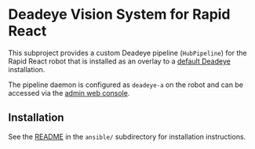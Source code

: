 # Deadeye Vision System for Rapid React
This subproject provides a custom Deadeye pipeline (`HubPipeline`) for the Rapid React robot that is installed as an overlay to a [default Deadeye](https://github.com/strykeforce/deadeye) installation.

The pipeline daemon is configured as `deadeye-a` on the robot and can be accessed via the [admin web console](http://10.27.67.10).

## Installation
See the [README](./ansible/README.md) in the `ansible/` subdirectory for installation instructions.